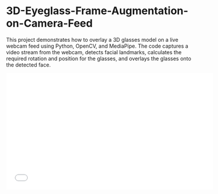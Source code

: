 # 3D-Eyeglass-Frame-Augmentation-on-Camera-Feed
This project demonstrates how to overlay a 3D glasses model on a live webcam feed using Python, OpenCV, and MediaPipe. The code captures a video stream from the webcam, detects facial landmarks, calculates the required rotation and position for the glasses, and overlays the glasses onto the detected face.
<iframe width="560" height="315" src="Media/Result.mp4" frameborder="0" allow="accelerometer; autoplay; encrypted-media; gyroscope; picture-in-picture" allowfullscreen></iframe>

